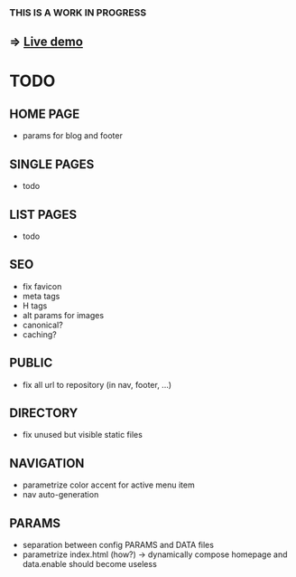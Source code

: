 ### THIS IS A WORK IN PROGRESS
## => [**Live demo**](https://gcatalfamo.github.io/bulma-hugo-example/public/index.html)

# TODO

## HOME PAGE
* params for blog and footer
## SINGLE PAGES
* todo
## LIST PAGES
* todo

## SEO
* fix favicon
* meta tags
* H tags
* alt params for images
* canonical?
* caching?

## PUBLIC
- fix all url to repository (in nav, footer, ...)

## DIRECTORY
* fix unused but visible static files

## NAVIGATION
* parametrize color accent for active menu item
* nav auto-generation

## PARAMS
- separation between config PARAMS and DATA files
- parametrize index.html (how?) -> dynamically compose homepage and data.enable should become useless